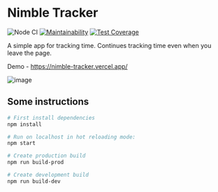 # Nimble Tracker

![Node CI](https://github.com/siniiitsa/nimble-tracker/workflows/Node%20CI/badge.svg)
[![Maintainability](https://api.codeclimate.com/v1/badges/1c395470070a5df94066/maintainability)](https://codeclimate.com/github/siniiitsa/nimble-tracker/maintainability)
[![Test Coverage](https://api.codeclimate.com/v1/badges/1c395470070a5df94066/test_coverage)](https://codeclimate.com/github/siniiitsa/nimble-tracker/test_coverage)

A simple app for tracking time. Continues tracking time even when you leave the page.

Demo - https://nimble-tracker.vercel.app/

![image](https://i.imgur.com/jUG6E9Y.png)

## Some instructions

```sh
# First install dependencies
npm install

# Run on localhost in hot reloading mode:
npm start

# Create production build
npm run build-prod

# Create development build
npm run build-dev
```
